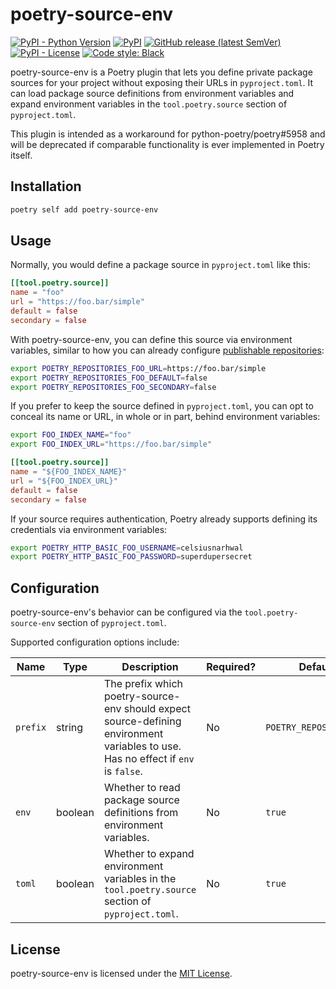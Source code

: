 # poetry-source-env

[![PyPI - Python Version](https://img.shields.io/pypi/pyversions/poetry-source-env?logo=python&logoColor=white&style=for-the-badge)](https://pypi.org/project/poetry-source-env)
[![PyPI](https://img.shields.io/pypi/v/poetry-source-env?logo=pypi&color=green&logoColor=white&style=for-the-badge)](https://pypi.org/project/poetry-source-env)
[![GitHub release (latest SemVer)](https://img.shields.io/github/v/release/celsiusnarhwal/poetry-source-env?logo=github&color=orange&logoColor=white&style=for-the-badge)](https://github.com/celsiusnarhwal/poetry-source-env/releases)
[![PyPI - License](https://img.shields.io/pypi/l/poetry-source-env?color=03cb98&style=for-the-badge)](https://github.com/celsiusnarhwal/poetry-source-env/blob/main/LICENSE.md)
[![Code style: Black](https://aegis.celsiusnarhwal.dev/badge/black?style=for-the-badge)](https://github.com/psf/black)

poetry-source-env is a Poetry plugin that lets you define private package sources for your project without exposing
their URLs in `pyproject.toml`. It can load package source definitions from environment variables and expand environment
variables in the `tool.poetry.source` section of `pyproject.toml`.

This plugin is intended as a workaround for python-poetry/poetry#5958 and will be deprecated if comparable functionality
is ever implemented in Poetry itself.

## Installation

```bash
poetry self add poetry-source-env
```

## Usage

Normally, you would define a package source in `pyproject.toml` like this:

```toml
[[tool.poetry.source]]
name = "foo"
url = "https://foo.bar/simple"
default = false
secondary = false

```

With poetry-source-env, you can define this source via environment variables, similar to how you can already
configure [publishable repositories](https://python-poetry.org/docs/repositories/#publishable-repositories:~:text=Alternatively%2C%20you%20can%20use%20environment%20variables%20to%20provide%20the%20credentials%3A):

```bash
export POETRY_REPOSITORIES_FOO_URL=https://foo.bar/simple
export POETRY_REPOSITORIES_FOO_DEFAULT=false
export POETRY_REPOSITORIES_FOO_SECONDARY=false
```

If you prefer to keep the source defined in `pyproject.toml`, you can opt to conceal its name or URL, in whole or
in part, behind environment variables:

```bash
export FOO_INDEX_NAME="foo"
export FOO_INDEX_URL="https://foo.bar/simple"
```

```toml
[[tool.poetry.source]]
name = "${FOO_INDEX_NAME}"
url = "${FOO_INDEX_URL}"
default = false
secondary = false

```

If your source requires authentication, Poetry already supports defining its credentials via environment variables:

```bash
export POETRY_HTTP_BASIC_FOO_USERNAME=celsiusnarhwal
export POETRY_HTTP_BASIC_FOO_PASSWORD=superdupersecret
```

## Configuration

poetry-source-env's behavior can be configured via the `tool.poetry-source-env` section of `pyproject.toml`.

Supported configuration options include:

| **Name** | **Type** | **Description**                                                                                                                   | **Required?** | **Default**            |
| -------- | -------- | --------------------------------------------------------------------------------------------------------------------------------- | ------------- | ---------------------- |
| `prefix` | string   | The prefix which poetry-source-env should expect source-defining environment variables to use. Has no effect if `env` is `false`. | No            | `POETRY_REPOSITORIES_` |
| `env`    | boolean  | Whether to read package source definitions from environment variables.                                                            | No            | `true`                 |
| `toml`   | boolean  | Whether to expand environment variables in the `tool.poetry.source` section of `pyproject.toml`.                                  | No            | `true`                 |

## License

poetry-source-env is licensed under the [MIT License](https://github.com/celsiusnarhwal/poetry-source-env/blob/main/LICENSE.md).
